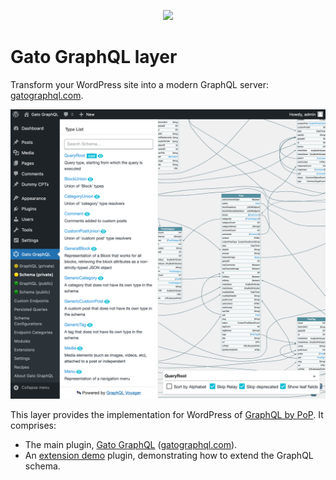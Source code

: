 <p align="center"><img src="https://graphql-api.com/assets/graphql-api-logo-with-name.png" width="450" /></p>

# Gato GraphQL layer

Transform your WordPress site into a modern GraphQL server: [gatographql.com](https://gatographql.com).

![The interactive schema visualizer](plugins/gatographql/docs/images/interactive-schema.png)

This layer provides the implementation for WordPress of [GraphQL by PoP](https://graphql-by-pop.com/). It comprises:

- The main plugin, [Gato GraphQL](plugins/gatographql) ([gatographql.com](https://gatographql.com)).
- An [extension demo](layers/GatoGraphQLForWP/plugins/extension-demo) plugin, demonstrating how to extend the GraphQL schema.
